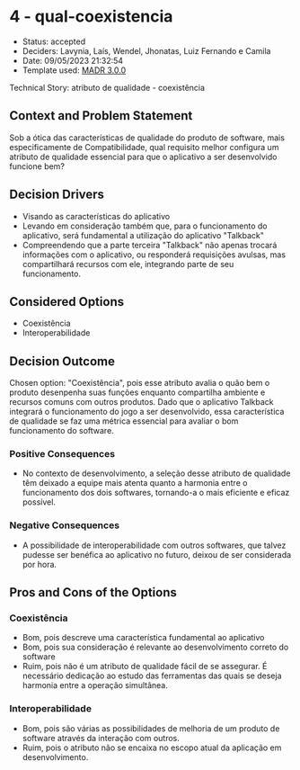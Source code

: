 # 4 - qual-coexistencia

* Status: accepted <!-- optional -->
* Deciders: Lavynia, Laís, Wendel, Jhonatas, Luiz Fernando e Camila <!-- optional -->
* Date: 09/05/2023 21:32:54 <!-- optional -->
* Template used: [MADR 3.0.0](https://adr.github.io/madr/) <!-- optional -->

Technical Story: atributo de qualidade - coexistência <!-- optional -->

## Context and Problem Statement

Sob a ótica das características de qualidade do produto de software, mais especificamente de Compatibilidade, qual requisito melhor configura um atributo de qualidade essencial para que o aplicativo a ser desenvolvido funcione bem?

## Decision Drivers <!-- optional -->

* Visando as características do aplicativo
* Levando em consideração também que, para o funcionamento do aplicativo, será fundamental a utilização do aplicativo "Talkback"
* Compreendendo que a parte terceira "Talkback" não apenas trocará informações com o aplicativo, ou responderá requisições avulsas, mas compartilhará recursos com ele, integrando parte de seu funcionamento.
<!-- numbers of drivers can vary -->

## Considered Options

* Coexistência
* Interoperabilidade
 <!-- numbers of options can vary -->

## Decision Outcome

Chosen option: "Coexistência", pois esse atributo avalia o quão bem o produto desenpenha suas funções enquanto compartilha ambiente e recursos comuns com outros produtos. Dado que o aplicativo Talkback integrará o funcionamento do jogo a ser desenvolvido, essa característica de qualidade se faz uma métrica essencial para avaliar o bom funcionamento do software.

### Positive Consequences <!-- optional -->

* No contexto de desenvolvimento, a seleção desse atributo de qualidade têm deixado a equipe mais atenta quanto a harmonia entre o funcionamento dos dois softwares, tornando-a o mais eficiente e eficaz possível.


### Negative Consequences <!-- optional -->

* A possibilidade de interoperabilidade com outros softwares, que talvez pudesse ser benéfica ao aplicativo no futuro, deixou de ser considerada por hora.

## Pros and Cons of the Options <!-- optional -->

### Coexistência

* Bom, pois descreve uma característica fundamental ao aplicativo
* Bom, pois sua consideração é relevante ao desenvolvimento correto do software
* Ruim, pois não é um atributo de qualidade fácil de se assegurar. É necessário dedicação ao estudo das ferramentas das quais se deseja harmonia entre a operação simultânea. 
 <!-- numbers of pros and cons can vary -->

### Interoperabilidade

* Bom, pois são várias as possibilidades de melhoria de um produto de software através da interação com outros.
* Ruim, pois o atributo não se encaixa no escopo atual da aplicação em desenvolvimento.

<!-- markdownlint-disable-file MD013 -->
